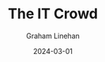 ---
title: The IT Crowd
subtitle: Graham Linehan
image: ./images/it-crowd.webp
date: 2024-03-01
type: TV
link: https://www.imdb.com/title/tt0487831/
year: 2006-2013
---